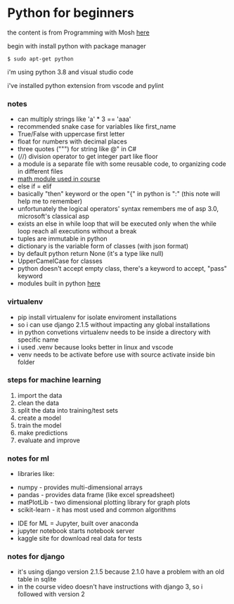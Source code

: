 # Python for beginners
  
the content is from Programming with Mosh [here](https://www.youtube.com/watch?v=_uQrJ0TkZlc)  
  
begin with install python with package manager  
```console
$ sudo apt-get python
```
  
i'm using python 3.8 and visual studio code  
  
i've installed python extension from vscode and pylint  
  
   
### notes
* can multiply strings like 'a' * 3 == 'aaa'  
* recommended snake case for variables like first_name
* True/False with uppercase first letter
* float for numbers with decimal places
* three quotes (""") for string like @" in C#
* (//) division operator to get integer part like floor
* a module is a separate file with some reusable code, to organizing code in different files
* [math module used in course](https://docs.python.org/3/library/math.html)
* else if = elif
* basically "then" keyword or the open "{" in python is ":" (this note will help me to remember)
* unfortunately the logical operators' syntax remembers me of asp 3.0, microsoft's classical asp
* exists an else in while loop that will be executed only when the while loop reach all executions without a break
* tuples are immutable in python
* dictionary is the variable form of classes (with json format)
* by default python return None (it's a type like null)
* UpperCamelCase for classes
* python doesn't accept empty class, there's a keyword to accept, "pass" keyword
* modules built in python [here](https://docs.python.org/3/py-modindex.html)

### virtualenv
* pip install virtualenv for isolate enviroment installations
* so i can use django 2.1.5 without impacting any global installations
* in python convetions virtualenv needs to be inside a directory with specific name
* i used .venv because looks better in linux and vscode
* venv needs to be activate before use with source activate inside bin folder

### steps for machine learning
1. import the data
2. clean the data
3. split the data into training/test sets
4. create a model
5. train the model
6. make predictions
7. evaluate and improve

### notes for ml
* libraries like: 
- numpy - provides multi-dimensional arrays
- pandas - provides data frame (like excel spreadsheet)
- matPlotLib - two dimensional plotting library for graph plots
- scikit-learn - it has most used and common algorithms
* IDE for ML = Jupyter, built over anaconda
* jupyter notebook starts notebook server
* kaggle site for download real data for tests

### notes for django
* it's using django version 2.1.5 because 2.1.0 have a problem with an old table in sqlite
* in the course video doesn't have instructions with django 3, so i followed with version 2